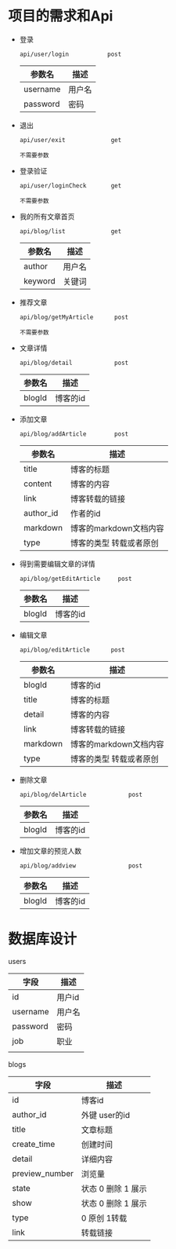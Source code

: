 # 项目的需求和Api
- 登录

  ```
  api/user/login           post
  ```

  | 参数名   | 描述   |
  | -------- | ------ |
  | username | 用户名 |
  | password | 密码   |

  
- 退出

  ```
  api/user/exit             get
  ```
  `不需要参数`


- 登录验证

  ```
  api/user/loginCheck       get
  ```
  `不需要参数`


- 我的所有文章首页

  ```
  api/blog/list             get
  ```

  | 参数名   | 描述   |
  | -------- | ------ |
  | author | 用户名 |
  | keyword | 关键词   |

- 推荐文章

  ```
  api/blog/getMyArticle      post
  ```
  `不需要参数`

- 文章详情

  ```
  api/blog/detail            post
  ```

  | 参数名   | 描述   |
  | -------- | ------ |
  | blogId | 博客的id |


- 添加文章

  ```
  api/blog/addArticle        post
  ```

  | 参数名   | 描述   |
  | -------- | ------ |
  | title | 博客的标题 |
  | content | 博客的内容 |
  | link | 博客转载的链接 |
  | author_id | 作者的id |
  | markdown | 博客的markdown文档内容 |
  | type | 博客的类型 转载或者原创 |



- 得到需要编辑文章的详情

    ```
    api/blog/getEditArticle     post
    ```

  | 参数名   | 描述   |
  | -------- | ------ |
  | blogId | 博客的id |


- 编辑文章

    ```
    api/blog/editArticle      post
    ```

  | 参数名   | 描述   |
  | -------- | ------ |
  | blogId | 博客的id |
  | title | 博客的标题 |
  | detail | 博客的内容 |
  | link | 博客转载的链接 |
  | markdown | 博客的markdown文档内容 |
  | type | 博客的类型 转载或者原创 |


- 删除文章

  ```
  api/blog/delArticle            post
  ```

  | 参数名   | 描述   |
  | -------- | ------ |
  | blogId | 博客的id |

- 增加文章的预览人数

  ```
  api/blog/addview               post
  ```

  | 参数名   | 描述   |
  | -------- | ------ |
  | blogId | 博客的id |



# 数据库设计

users

| 字段     | 描述   |
| -------- | ------ |
| id       | 用户id |
| username | 用户名 |
| password | 密码   |
| job      | 职业   |
|          |        |

blogs


| 字段           | 描述          |
| -------------- | ------------- |
| id             | 博客id        |
| author_id      | 外键 user的id |
| title          | 文章标题      |
| create_time    | 创建时间      |
| detail         | 详细内容      |
| preview_number | 浏览量        |
| state          | 状态 0 删除 1 展示   |
| show | 状态 0 删除 1 展示 |
| type | 0 原创  1转载 |
| link | 转载链接 |
